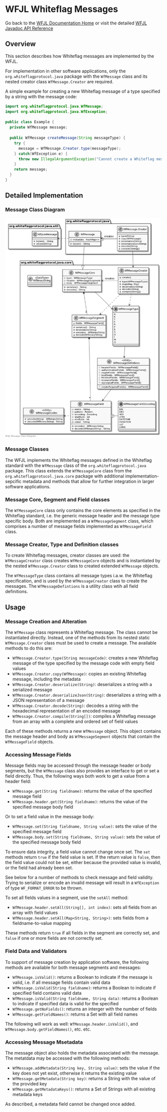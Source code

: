 # WFJL Whiteflag Messages

Go back to the [WFJL Documentation Home](../index.md) or visit
the detailed [WFJL Javadoc API Reference](../javadoc)

## Overview

This section describes how Whiteflag messages are implemented by the WFJL.

For implementation in other software applications, only the
`org.whiteflagprotocol.java` package with the `WfMessage` class and its nested
creator class `WfMessage.Creator` are required.

A simple example for creating a new Whiteflag message of a type specified by
a string with the message code:

```java
import org.whiteflagprotocol.java.WfMessage;
import org.whiteflagprotocol.java.WfException;

public class Example {
  private WfMessage message;

  public WfMessage createMessage(String messageType) {
    try {
      message = WfMessage.Creator.type(messageType);
    } catch(WfException e) {
      throw new IllegalArgumentException("Cannot create a Whiteflag message of type " + messageType);
    }
    return message;
  }
}
```

## Detailed Implementation

### Message Class Diagram

![WFJL Message Class Diagram](../uml/messages.png)

### Message Classes

The WFJL implements the Whiteflag messages defined in the Whiteflag standard
with the `WfMessage` class of the `org.whiteflagprotocol.java` package. This class
extends the `WfMessageCore` class from the `org.whiteflagprotocol.java.core`
package with additional implementation-sepcific metadata and methods that allow
for further integration in larger software applications.

### Message Core, Segment and Field classes

The `WfMessageCore` class only contains the core elements as specified in the
Whiteflag standard, i.e. the generic message header and the message type
specific body. Both are implemented as a `WfMessageSegment` class, which
comprises a number of message fields implemented as `WfMessageField` class.

### Message Creator, Type and Definition classes

To create Whiteflag messages, creator classes are used: the `WfMessageCreator`
class creates `WfMessageCore` objects and is instantiated by the nested
`WfMessage.Creator` class to created extended `WfMessage` objects.

The `WfMessageType` class contains all message types i.a.w. the Whiteflag
specification, and is used by the `WfMessageCreator` class to create the
messages. The `WfMessageDefintions` is a utility class wtih all field
definitions.

## Usage

### Message Creation and Alteration

The `WfMessage` class represents a Whiteflag message. The class cannot be
instantiated directly. Instead, one of the methods from its nested static
`WfMessage.Creator` class must be used to create a message. The available
methods to do this are:

* `WfMessage.Creator.type(String messageCode)`: creates a new Whiteflag message of the type specified by the message code with empty field values
* `WfMessage.Creator.copy(WfMessage)`: copies an existing Whiteflag message, including the metadata
* `WfMessage.Creator.deserialize(String)`: deserializes a string with a serialized message
* `WfMessage.Creator.deserializeJson(String)`: deserializes a string with a JSON representation of a message
* `WfMessage.Creator.decode(String)`: decodes a string with the hexadecimal representation of an encoded message
* `WfMessage.Creator.compile(String[])`: compiles a Whiteflag message from an array with a complete and ordered set of field values

Each of these methods returns a new `WfMessage` object. This object contains
the message header and body as `WfMessageSegment` objects that contain the
`WfMessageField` objects.

### Accessing Message Fields

Message fields may be accessed through the message header or body segments, but
the `WfMessage` class also provides an interface to get or set a field directly.
Thus, the following ways both work to get a value from a header field:

* `WfMessage.get(String fieldname)`: returns the value of the specified message field
* `WfMessage.header.get(String fieldname)`: returns the value of the specified message body field

Or to set a field value in the message body:

* `WfMessage.set(String fieldname, String value)`: sets the value of the specified message field
* `WfMessage.body.set(String fieldname, String value)`: sets the value of the specified message body field

To ensure data integrity, a field value cannot change once set. The `set`
methods return `true` if the field value is set. If the return value is
`false`, then the field value could not be set, either because the provided
value is invalid, or the field had already been set.

See below for a number of methods to check message and field validity. Trying
to serialize or encode an invalid message will result in a `WfException`
of type `WF_FORMAT_ERROR` to be thrown.

To set all fields values in a segment, use the `setAll` method:

* `WfMessage.header.setAll(String[], int index)`: sets all fields from an array with field values
* `WfMessage.header.setAll(Map<String, String>)`: sets fields from a fieldname-to-value mapping

These methods return `true` if all fields in the segment are correctly set,
and `false` if one or more fields are not correctly set.

### Field Data and Validators

To support of message creation by application software, the following methods
are available for both message segments and messages:

* `WfMessage.isValid()`: returns a Boolean to indicate if the message is valid, i.e. if all message fields contain valid data
* `WfMessage.isValid(String fieldname)`: returns a Boolean to indicate if specified field contains valid data
* `WfMessage.isValid(String fieldname, String data)`: returns a Boolean to indicate if specified data is valid for the specified
* `WfMessage.getNoFields()`: returns an interger with the number of fields
* `WfMessage.getFieldNames()`: returns a Set with all field names

The following will work as well: `WfMessage.header.isValid()`, and
`WfMessage.body.getFieldNames()`, etc. etc.

### Accessing Message Msetadata

The message object also holds the metadata associated with the message. The
metatdata may be accessed with the following methods:

* `WfMessage.addMetadata(String key, String value)`: sets the value if the key does not yet exist, otherwise it returns the existing value
* `WfMessage.getMetadata(String key)`: returns a String with the value of the provided key
* `WfMessage.getMetadataKeys()`: returns a Set of Strings with all existing metadata keys

As described, a metadata field cannot be changed once added.
